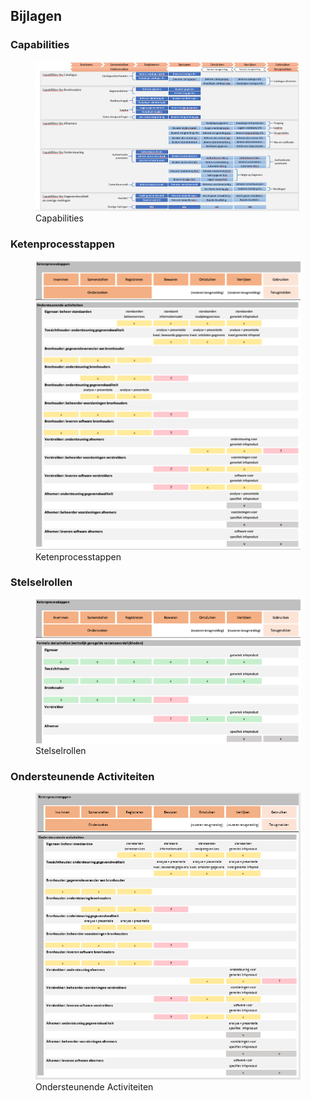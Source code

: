 ## Bijlagen

### Capabilities

<figure id="capabilities">
    <img src="media/capabilities.PNG" alt="capabilities">
    <figcaption>Capabilities</figcaption>
</figure>

### Ketenprocesstappen

<figure id="ketenprocesstappen">
    <img src="media/ketenprocesstappen.PNG" alt="ketenprocesstappen">
    <figcaption>Ketenprocesstappen</figcaption>
</figure>

### Stelselrollen

<figure id="stelselrollen">
    <img src="media/stelselrollen.PNG" alt="stelselrollen">
    <figcaption>Stelselrollen</figcaption>
</figure>

### Ondersteunende Activiteiten

<figure id="ondersteunende_activiteiten">
    <img src="media/ondersteunende_activiteiten.PNG" alt="ondersteunende_activiteiten">
    <figcaption>Ondersteunende Activiteiten</figcaption>
</figure>
